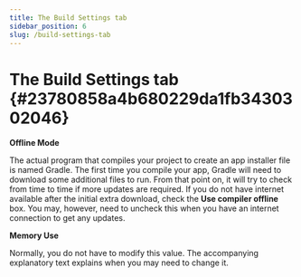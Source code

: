 ```yaml
---
title: The Build Settings tab
sidebar_position: 6
slug: /build-settings-tab
---
```


# The Build Settings tab {#23780858a4b680229da1fb3430302046}

**Offline Mode**

The actual program that compiles your project to create an app installer file is named Gradle. The first time you compile your app, Gradle will need to download some additional files to run. From that point on, it will try to check from time to time if more updates are required. If you do not have internet available after the initial extra download, check the **Use compiler offline** box. You may, however, need to uncheck this when you have an internet connection to get any updates.

**Memory Use**

Normally, you do not have to modify this value. The accompanying explanatory text explains when you may need to change it.

